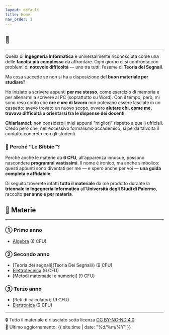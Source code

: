 ```yaml
---
layout: default
title: Home
nav_order: 1
---
```


<h2>📘 <span id="typed"></span></h2>

<script src="https://cdn.jsdelivr.net/npm/typed.js@2.0.12"></script>
<script>
  document.addEventListener('DOMContentLoaded', function () {
    new Typed('#typed', {
      strings: [
        'Le Bibbie di Ingegneria Informatica',
        'Appunti universitari in versione digitale',
        'Università degli Studi di Palermo'
      ],
      typeSpeed: 50,
      backSpeed: 25,
      loop: true
    });
  });
</script>

<!-- CANVAS ANIMATO -->
<canvas id="background-canvas" style="position: fixed; top: 0; left: 0; z-index: -1; width: 100vw; height: 100vh;"></canvas>

<script>
const canvas = document.getElementById('background-canvas');
const ctx = canvas.getContext('2d');
let width, height;
let points = [];

function resize() {
  width = canvas.width = window.innerWidth;
  height = canvas.height = window.innerHeight;
  points = Array.from({ length: 100 }, () => ({
    x: Math.random() * width,
    y: Math.random() * height,
    vx: (Math.random() - 0.5) * 1.5,
    vy: (Math.random() - 0.5) * 1.5
  }));
}
resize();
window.addEventListener('resize', resize);

function draw() {
  ctx.clearRect(0, 0, width, height);
  points.forEach(p => {
    p.x += p.vx;
    p.y += p.vy;
    if (p.x < 0 || p.x > width) p.vx *= -1;
    if (p.y < 0 || p.y > height) p.vy *= -1;

    ctx.beginPath();
    ctx.arc(p.x, p.y, 2, 0, Math.PI * 2);
    ctx.fillStyle = '#1a73e8';
    ctx.fill();
  });

  for (let i = 0; i < points.length; i++) {
    for (let j = i + 1; j < points.length; j++) {
      const dx = points[i].x - points[j].x;
      const dy = points[i].y - points[j].y;
      const dist = Math.sqrt(dx * dx + dy * dy);
      if (dist < 100) {
        ctx.beginPath();
        ctx.moveTo(points[i].x, points[i].y);
        ctx.lineTo(points[j].x, points[j].y);
        ctx.strokeStyle = 'rgba(26, 115, 232, ' + (1 - dist / 100) + ')';
        ctx.stroke();
      }
    }
  }

  requestAnimationFrame(draw);
}
draw();
</script>
---
Quella di **Ingegneria Informatica** è universalmente riconosciuta come una delle **facoltà più complesse** da affrontare.
Ogni giorno ci si confronta con problemi di **notevole difficoltà** — uno tra tutti: l’esame di **Teoria dei Segnali**.

Ma cosa succede se non si ha a disposizione del **buon materiale per studiare**?

Ho iniziato a scrivere appunti **per me stesso**, come esercizio di memoria e per allenarmi a scrivere al PC (soprattutto su Word).
Con il tempo, però, mi sono reso conto che **ore e ore di lavoro** non potevano essere lasciate in un cassetto: avevo trovato un nuovo scopo, ovvero
**aiutare chi, come me, trovava difficoltà a orientarsi tra le dispense dei docenti**.

**Chiariamoci**: non considero i miei appunti "migliori" rispetto a quelli ufficiali.
Credo però che, nell’eccessivo formalismo accademico, si perda talvolta il contatto concreto con gli studenti.

### 📖 Perché “Le Bibbie”?  
Perché anche le materie da **6 CFU**, all’apparenza innocue, possono nascondere **programmi vastissimi**. Il nome è ironico, ma anche 
simbolico: questi appunti sono diventati per me — e spero anche per voi — **una guida completa e affidabile**.

Di seguito troverete infatti **tutto il materiale** da me prodotto durante la **triennale in Ingegneria Informatica** all’**Università degli Studi di Palermo**, 
raccolto **per anno e per materia**.

## 📂 Materie
---
### ➀ Primo anno

- [Algebra](Algebra/) (6 CFU)

### ➁ Secondo anno

- [Teoria dei segnali](Teoria Dei Segnali/) (9 CFU)
- [Elettrotecnica](Elettrotecnica/) (6 CFU)
- [Metodi matematici e numerici] (9 CFU)

### ➂ Terzo anno

- [Reti di calcolatori] (9 CFU)
- [Elettronica](Elettronica/) (9 CFU)

---
🔒 Tutto il materiale è rilasciato sotto licenza [CC BY-NC-ND 4.0](https://creativecommons.org/licenses/by-nc-nd/4.0/).  
🔗 Ultimo aggiornamento: {{ site.time | date: "%d/%m/%Y" }}

